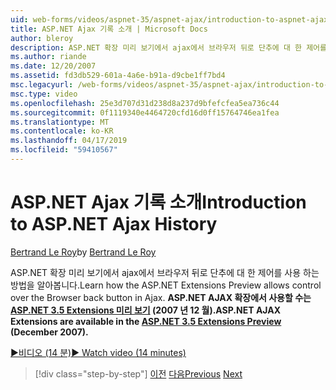 ```yaml
---
uid: web-forms/videos/aspnet-35/aspnet-ajax/introduction-to-aspnet-ajax-history
title: ASP.NET Ajax 기록 소개 | Microsoft Docs
author: bleroy
description: ASP.NET 확장 미리 보기에서 ajax에서 브라우저 뒤로 단추에 대 한 제어를 사용 하는 방법을 알아봅니다. ASP.NET AJAX 확장은 ASP.NET 3.5 Extens에서 사용할 수 있습니다...
ms.author: riande
ms.date: 12/20/2007
ms.assetid: fd3db529-601a-4a6e-b91a-d9cbe1ff7bd4
msc.legacyurl: /web-forms/videos/aspnet-35/aspnet-ajax/introduction-to-aspnet-ajax-history
msc.type: video
ms.openlocfilehash: 25e3d707d31d238d8a237d9bfefcfea5ea736c44
ms.sourcegitcommit: 0f1119340e4464720cfd16d0ff15764746ea1fea
ms.translationtype: MT
ms.contentlocale: ko-KR
ms.lasthandoff: 04/17/2019
ms.locfileid: "59410567"
---
```

# <a name="introduction-to-aspnet-ajax-history"></a><span data-ttu-id="435e7-104">ASP.NET Ajax 기록 소개</span><span class="sxs-lookup"><span data-stu-id="435e7-104">Introduction to ASP.NET Ajax History</span></span>

<span data-ttu-id="435e7-105">[Bertrand Le Roy](https://github.com/bleroy)</span><span class="sxs-lookup"><span data-stu-id="435e7-105">by [Bertrand Le Roy](https://github.com/bleroy)</span></span>

<span data-ttu-id="435e7-106">ASP.NET 확장 미리 보기에서 ajax에서 브라우저 뒤로 단추에 대 한 제어를 사용 하는 방법을 알아봅니다.</span><span class="sxs-lookup"><span data-stu-id="435e7-106">Learn how the ASP.NET Extensions Preview allows control over the Browser back button in Ajax.</span></span> <span data-ttu-id="435e7-107">**ASP.NET AJAX 확장에서 사용할 수는 [ASP.NET 3.5 Extensions 미리 보기](https://www.asp.net/downloads/35-sp1#find) (2007 년 12 월).**</span><span class="sxs-lookup"><span data-stu-id="435e7-107">**ASP.NET AJAX Extensions are available in the [ASP.NET 3.5 Extensions Preview](https://www.asp.net/downloads/35-sp1#find) (December 2007).**</span></span>

[<span data-ttu-id="435e7-108">&#9654;비디오 (14 분)</span><span class="sxs-lookup"><span data-stu-id="435e7-108">&#9654; Watch video (14 minutes)</span></span>](https://channel9.msdn.com/Blogs/ASP-NET-Site-Videos/introduction-to-aspnet-ajax-history)

> [!div class="step-by-step"]
> <span data-ttu-id="435e7-109">[이전](adonet-data-services-with-aspnet-ajax-support.md)
> [다음](using-script-combining-to-improve-ajax-performance.md)</span><span class="sxs-lookup"><span data-stu-id="435e7-109">[Previous](adonet-data-services-with-aspnet-ajax-support.md)
[Next](using-script-combining-to-improve-ajax-performance.md)</span></span>
